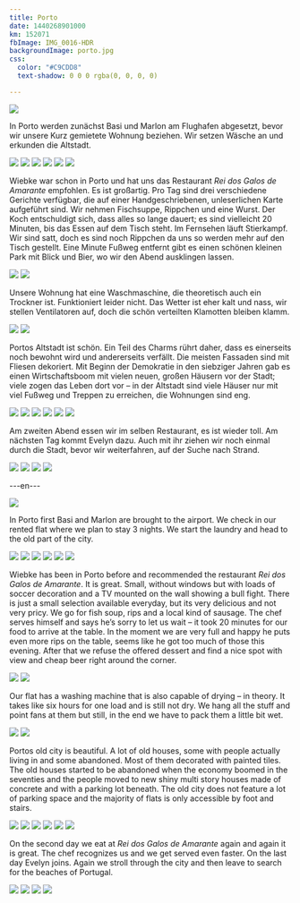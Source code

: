 ```yaml
---
title: Porto
date: 1440268901000
km: 152071
fbImage: IMG_0016-HDR
backgroundImage: porto.jpg
css:
  color: "#C9CDD8"
  text-shadow: 0 0 0 rgba(0, 0, 0, 0)

---
```


![](IMG_0037)

In Porto werden zunächst Basi und Marlon am Flughafen abgesetzt, bevor wir unsere Kurz gemietete Wohnung beziehen. Wir setzen Wäsche an und erkunden die Altstadt.

![](IMG_0016-HDR)
![](IMG_0020)
![](IMG_0024)
![](IMG_0029)
![](IMG_0030)
![](IMG_0048)

Wiebke war schon in Porto und hat uns das Restaurant *Rei dos Galos de Amarante* empfohlen. Es ist großartig. Pro Tag sind drei verschiedene Gerichte verfügbar, die auf einer Handgeschriebenen, unleserlichen Karte aufgeführt sind. Wir nehmen Fischsuppe, Rippchen und eine Wurst. Der Koch entschuldigt sich, dass alles so lange dauert; es sind vielleicht 20 Minuten, bis das Essen auf dem Tisch steht. Im Fernsehen läuft Stierkampf. Wir sind satt, doch es sind noch Rippchen da uns so werden mehr auf den Tisch gestellt. Eine Minute Fußweg entfernt gibt es einen schönen kleinen Park mit Blick und Bier, wo wir den Abend ausklingen lassen.

![](IMG_0068)
![](IMG_0081)

Unsere Wohnung hat eine Waschmaschine, die theoretisch auch ein Trockner ist. Funktioniert leider nicht. Das Wetter ist eher kalt und nass, wir stellen Ventilatoren auf, doch die schön verteilten Klamotten bleiben klamm.

![](IMG_0098)
![](IMG_0102)

Portos Altstadt ist schön. Ein Teil des Charms rührt daher, dass es einerseits noch bewohnt wird und andererseits verfällt. Die meisten Fassaden sind mit Fliesen dekoriert. Mit Beginn der Demokratie in den siebziger Jahren gab es einen Wirtschaftsboom mit vielen neuen, großen Häusern vor der Stadt; viele zogen das Leben dort vor – in der Altstadt sind viele Häuser nur mit viel Fußweg und Treppen zu erreichen, die Wohnungen sind eng.

![](IMG_0115-HDR)
![](IMG_0116)
![](IMG_0136)
![](IMG_0180)
![](IMG_0184-HDR)
![](IMG_0187)

Am zweiten Abend essen wir im selben Restaurant, es ist wieder toll. Am nächsten Tag kommt Evelyn dazu. Auch mit ihr ziehen wir noch einmal durch die Stadt, bevor wir weiterfahren, auf der Suche nach Strand.

![](IMG_0207)
![](IMG_0218)
![](IMG_0219)
![](IMG_0220)

---en---

![](IMG_0037)

In Porto first Basi and Marlon are brought to the airport. We check in our rented flat where we plan to stay 3 nights. We start the laundry and head to the old part of the city.

![](IMG_0016-HDR)
![](IMG_0020)
![](IMG_0024)
![](IMG_0029)
![](IMG_0030)
![](IMG_0048)

Wiebke has been in Porto before and recommended the restaurant *Rei dos Galos de Amarante*.
It is great. Small, without windows but with loads of soccer decoration and a TV mounted on the wall showing a bull fight. There is just a small selection available everyday, but its very delicious and not very pricy. We go for fish soup, rips and a local kind of sausage. The chef serves himself and says he’s sorry to let us wait – it took 20 minutes for our food to arrive at the table. In the moment we are very full and happy he puts even more rips on the table, seems like he got too much of those this evening. After that we refuse the offered dessert and find a nice spot with view and cheap beer right around the corner.

![](IMG_0068)
![](IMG_0081)

Our flat has a washing machine that is also capable of drying – in theory. It takes like six hours for one load and is still not dry. We hang all the stuff and point fans at them but still, in the end we have to pack them a little bit wet.

![](IMG_0098)
![](IMG_0102)

Portos old city is beautiful. A lot of old houses, some with people actually living in and some abandoned. Most of them decorated with painted tiles. The old houses started to be abandoned when the economy boomed in the seventies and the people moved to new shiny multi story houses made of concrete and with a parking lot beneath. The old city does not feature a lot of parking space and the majority of flats is only accessible by foot and stairs.

![](IMG_0115-HDR)
![](IMG_0116)
![](IMG_0136)
![](IMG_0180)
![](IMG_0184-HDR)
![](IMG_0187)

On the second day we eat at *Rei dos Galos de Amarante* again and again it is great. The chef recognizes us and we get served even faster. On the last day Evelyn joins. Again we stroll through the city and then leave to search for the beaches of Portugal.

![](IMG_0207)
![](IMG_0218)
![](IMG_0219)
![](IMG_0220)
